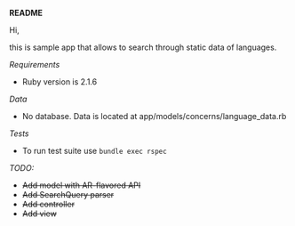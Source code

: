 **README**

Hi,

this is sample app that allows to search through static data of languages.

*Requirements*

* Ruby version is 2.1.6

*Data*

* No database. Data is located at app/models/concerns/language_data.rb

*Tests*

* To run test suite use `bundle exec rspec`


*TODO:*
- ~~Add model with AR-flavored API~~
- ~~Add SearchQuery parser~~
- ~~Add controller~~
- ~~Add view~~

